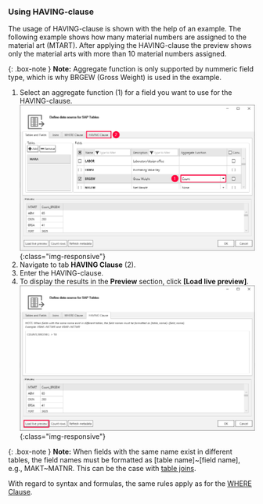 ### Using HAVING-clause
The usage of HAVING-clause is shown with the help of an example. The following example shows how many material numbers are assigned to the material art (MTART). After applying the HAVING-clause the preview shows only the material arts with more than 10 material numbers assigned.

{: .box-note }
**Note:** Aggregate function is only supported by nummeric field type, which is why BRGEW (Gross Weight) is used in the example.

1. Select an aggregate function (1) for a field you want to use for the HAVING-clause.  
![Extraction-Settings-01](/img/content/table/Table-Extraction-Having-Clause1.png){:class="img-responsive"}
2. Navigate to tab **HAVING Clause** (2).
2. Enter the HAVING-clause.
3. To display the results in the **Preview** section, click **[Load live preview]**.
![Extraction-Settings-01](/img/content/table/having-clause.png){:class="img-responsive"}

{: .box-note }
**Note:** When fields with the same name exist in different tables, the field names must be formatted as [table name]~[field name], e.g., MAKT~MATNR. This can be the case with [table joins](./table-joins).


With regard to syntax and formulas, the same rules apply as for the [WHERE Clause](./where-clause). 

